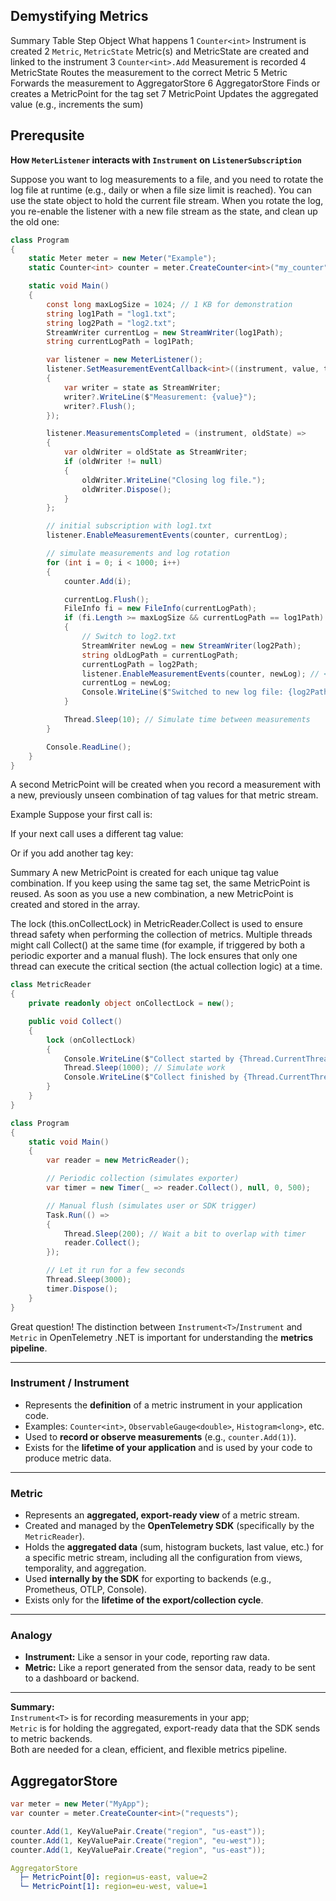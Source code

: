 ## Demystifying Metrics

Summary Table
Step	Object	                     What happens
1	    `Counter<int>`	           Instrument is created
2	    `Metric`, `MetricState`	   Metric(s) and MetricState are created and linked to the instrument
3	    `Counter<int>.Add`	       Measurement is recorded
4	    MetricState	               Routes the measurement to the correct Metric
5	    Metric	                   Forwards the measurement to AggregatorStore
6	    AggregatorStore	           Finds or creates a MetricPoint for the tag set
7	    MetricPoint	               Updates the aggregated value (e.g., increments the sum)


## Prerequsite

**How `MeterListener` interacts with `Instrument` on `ListenerSubscription`**

Suppose you want to log measurements to a file, and you need to rotate the log file at runtime (e.g., daily or when a file size limit is reached).
You can use the state object to hold the current file stream. When you rotate the log, you re-enable the listener with a new file stream as the state, 
and clean up the old one:

```C#
class Program
{
    static Meter meter = new Meter("Example");
    static Counter<int> counter = meter.CreateCounter<int>("my_counter");

    static void Main()
    {
        const long maxLogSize = 1024; // 1 KB for demonstration
        string log1Path = "log1.txt";
        string log2Path = "log2.txt";
        StreamWriter currentLog = new StreamWriter(log1Path);
        string currentLogPath = log1Path;

        var listener = new MeterListener();
        listener.SetMeasurementEventCallback<int>((instrument, value, tags, state) =>
        {
            var writer = state as StreamWriter;
            writer?.WriteLine($"Measurement: {value}");
            writer?.Flush();
        });

        listener.MeasurementsCompleted = (instrument, oldState) =>
        {
            var oldWriter = oldState as StreamWriter;
            if (oldWriter != null)
            {
                oldWriter.WriteLine("Closing log file.");
                oldWriter.Dispose();
            }
        };

        // initial subscription with log1.txt
        listener.EnableMeasurementEvents(counter, currentLog);

        // simulate measurements and log rotation
        for (int i = 0; i < 1000; i++)
        {
            counter.Add(i);

            currentLog.Flush();
            FileInfo fi = new FileInfo(currentLogPath);
            if (fi.Length >= maxLogSize && currentLogPath == log1Path)  // check if current log file is full
            {
                // Switch to log2.txt
                StreamWriter newLog = new StreamWriter(log2Path);
                string oldLogPath = currentLogPath;
                currentLogPath = log2Path;
                listener.EnableMeasurementEvents(counter, newLog); // <--------------------this will trigger MeasurementsCompleted for log1
                currentLog = newLog;
                Console.WriteLine($"Switched to new log file: {log2Path}");
            }

            Thread.Sleep(10); // Simulate time between measurements
        }

        Console.ReadLine();
    }
}
```














A second MetricPoint will be created when you record a measurement with a new, previously unseen combination of tag values for that metric stream.

Example
Suppose your first call is:

If your next call uses a different tag value:

Or if you add another tag key:

Summary
A new MetricPoint is created for each unique tag value combination.
If you keep using the same tag set, the same MetricPoint is reused.
As soon as you use a new combination, a new MetricPoint is created and stored in the array.



The lock (this.onCollectLock) in MetricReader.Collect is used to ensure thread safety when performing the collection of metrics. Multiple threads might call Collect() at the same time (for example, if triggered by both a periodic exporter and a manual flush). The lock ensures that only one thread can execute the critical section (the actual collection logic) at a time.

```C#
class MetricReader
{
    private readonly object onCollectLock = new();

    public void Collect()
    {
        lock (onCollectLock)
        {
            Console.WriteLine($"Collect started by {Thread.CurrentThread.ManagedThreadId} at {DateTime.Now:HH:mm:ss.fff}");
            Thread.Sleep(1000); // Simulate work
            Console.WriteLine($"Collect finished by {Thread.CurrentThread.ManagedThreadId} at {DateTime.Now:HH:mm:ss.fff}");
        }
    }
}

class Program
{
    static void Main()
    {
        var reader = new MetricReader();

        // Periodic collection (simulates exporter)
        var timer = new Timer(_ => reader.Collect(), null, 0, 500);

        // Manual flush (simulates user or SDK trigger)
        Task.Run(() =>
        {
            Thread.Sleep(200); // Wait a bit to overlap with timer
            reader.Collect();
        });

        // Let it run for a few seconds
        Thread.Sleep(3000);
        timer.Dispose();
    }
}
```


Great question! The distinction between `Instrument<T>`/`Instrument` and `Metric` in OpenTelemetry .NET is important for understanding the **metrics pipeline**.

---

### **Instrument<T> / Instrument**
- Represents the **definition** of a metric instrument in your application code.
- Examples: `Counter<int>`, `ObservableGauge<double>`, `Histogram<long>`, etc.
- Used to **record or observe measurements** (e.g., `counter.Add(1)`).
- Exists for the **lifetime of your application** and is used by your code to produce metric data.

---

### **Metric**
- Represents an **aggregated, export-ready view** of a metric stream.
- Created and managed by the **OpenTelemetry SDK** (specifically by the `MetricReader`).
- Holds the **aggregated data** (sum, histogram buckets, last value, etc.) for a specific metric stream, including all the configuration from views, temporality, and aggregation.
- Used **internally by the SDK** for exporting to backends (e.g., Prometheus, OTLP, Console).
- Exists only for the **lifetime of the export/collection cycle**.

---



### **Analogy**

- **Instrument<T>:** Like a sensor in your code, reporting raw data.
- **Metric:** Like a report generated from the sensor data, ready to be sent to a dashboard or backend.

---

**Summary:**  
`Instrument<T>` is for recording measurements in your app;  
`Metric` is for holding the aggregated, export-ready data that the SDK sends to metric backends.  
Both are needed for a clean, efficient, and flexible metrics pipeline.



## AggregatorStore 

```C#
var meter = new Meter("MyApp");
var counter = meter.CreateCounter<int>("requests");

counter.Add(1, KeyValuePair.Create("region", "us-east"));
counter.Add(1, KeyValuePair.Create("region", "eu-west"));
counter.Add(1, KeyValuePair.Create("region", "us-east"));
```

```yml
AggregatorStore
  ├─ MetricPoint[0]: region=us-east, value=2
  └─ MetricPoint[1]: region=eu-west, value=1
  ```